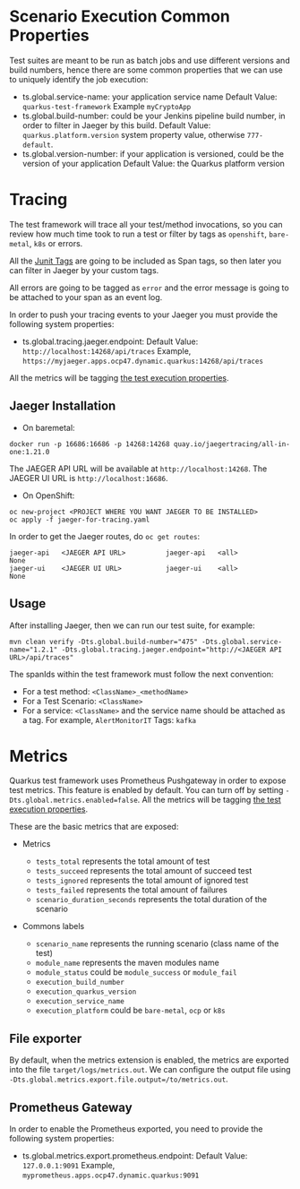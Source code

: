 # Scenario Execution Common Properties

Test suites are meant to be run as batch jobs and use different versions and build numbers, hence there are some common properties 
that we can use to uniquely identify the job execution:

- ts.global.service-name: your application service name 
        Default Value: `quarkus-test-framework`
        Example `myCryptoApp`
- ts.global.build-number: could be your Jenkins pipeline build number, in order to filter in Jaeger by this build.
        Default Value: `quarkus.platform.version` system property value, otherwise `777-default`.
- ts.global.version-number: if your application is versioned, could be the version of your application
        Default Value: the Quarkus platform version 
        

# Tracing

The test framework will trace all your test/method invocations, so you can review how much time took to run a test
or filter by tags as `openshift`, `bare-metal`, `k8s` or errors. 

All the [Junit Tags](https://junit.org/junit5/docs/current/user-guide/#writing-tests-tagging-and-filtering) are going to 
be included as Span tags, so then later you can filter in Jaeger by your custom tags. 

All errors are going to be tagged as `error` and the error message is going to be attached to your span as an event log.

In order to push your tracing events to your Jaeger you must provide the following system properties:
- ts.global.tracing.jaeger.endpoint:
        Default Value: `http://localhost:14268/api/traces` 
        Example, `https://myjaeger.apps.ocp47.dynamic.quarkus:14268/api/traces`
        
All the metrics will be tagging [the test execution properties](#Scenario-Execution-Common-Properties).

## Jaeger Installation

- On baremetal:

```
docker run -p 16686:16686 -p 14268:14268 quay.io/jaegertracing/all-in-one:1.21.0
```

The JAEGER API URL will be available at `http://localhost:14268`.
The JAEGER UI URL is `http://localhost:16686`.

- On OpenShift:

```
oc new-project <PROJECT WHERE YOU WANT JAEGER TO BE INSTALLED>
oc apply -f jaeger-for-tracing.yaml
```

In order to get the Jaeger routes, do `oc get routes`:

```
jaeger-api   <JAEGER API URL>          jaeger-api   <all>                 None
jaeger-ui    <JAEGER UI URL>           jaeger-ui    <all>                 None
```

## Usage

After installing Jaeger, then we can run our test suite, for example: 

```
mvn clean verify -Dts.global.build-number="475" -Dts.global.service-name="1.2.1" -Dts.global.tracing.jaeger.endpoint="http://<JAEGER API URL>/api/traces" 
```

The spanIds within the test framework must follow the next convention:

- For a test method: `<ClassName>_<methodName>`
- For a Test Scenario: `<ClassName>`
- For a service: `<ClassName>` and the service name should be attached as a tag. For example, `AlertMonitorIT` Tags: `kafka`

# Metrics

Quarkus test framework uses Prometheus Pushgateway in order to expose test metrics. This feature is enabled by default. 
You can turn off by setting `-Dts.global.metrics.enabled=false`. 
All the metrics will be tagging [the test execution properties](#Scenario-Execution-Common-Properties).

These are the basic metrics that are exposed:

- Metrics
   - `tests_total` represents the total amount of test
   - `tests_succeed` represents the total amount of succeed test
   - `tests_ignored` represents the total amount of ignored test
   - `tests_failed` represents the total amount of failures
   - `scenario_duration_seconds` represents the total duration of the scenario

- Commons labels
   - `scenario_name` represents the running scenario (class name of the test)
   - `module_name` represents the maven modules name
   - `module_status` could be `module_success` or `module_fail`
   - `execution_build_number`
   - `execution_quarkus_version`
   - `execution_service_name`
   - `execution_platform` could be `bare-metal`, `ocp` or `k8s` 

## File exporter

By default, when the metrics extension is enabled, the metrics are exported into the file `target/logs/metrics.out`. We can
configure the output file using `-Dts.global.metrics.export.file.output=/to/metrics.out`.

## Prometheus Gateway

In order to enable the Prometheus exported, you need to provide the following system properties:
- ts.global.metrics.export.prometheus.endpoint:
        Default Value: `127.0.0.1:9091` 
        Example, `myprometheus.apps.ocp47.dynamic.quarkus:9091`
